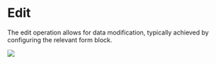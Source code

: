 # **Edit**

The edit operation allows for data modification, typically achieved by configuring the relevant form block.

![](https://static-docs.nocobase.com/9b412840521b7ae6d5c5f0372df2f349.png)
